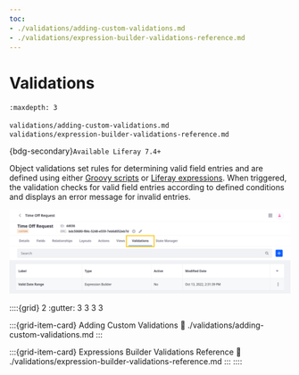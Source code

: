 ```yaml
---
toc:
- ./validations/adding-custom-validations.md
- ./validations/expression-builder-validations-reference.md
---
```

# Validations

```{toctree}
:maxdepth: 3

validations/adding-custom-validations.md
validations/expression-builder-validations-reference.md
```

{bdg-secondary}`Available Liferay 7.4+`

Object validations set rules for determining valid field entries and are defined using either [Groovy scripts](./validations/adding-custom-validations.md#using-groovy-validations) or [Liferay expressions](./validations/adding-custom-validations.md#using-expression-builder-validations). When triggered, the validation checks for valid field entries according to defined conditions and displays an error message for invalid entries.

![Add field validations to object definitions.](./validations/images/01.png)

::::{grid} 2
:gutter: 3 3 3 3

:::{grid-item-card} Adding Custom Validations
:link: ./validations/adding-custom-validations.md
:::

:::{grid-item-card} Expressions Builder Validations Reference
:link: ./validations/expression-builder-validations-reference.md
:::
::::
